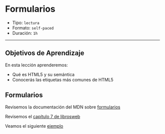 # Formularios

- Tipo: `lectura`
- Formato: `self-paced`
- Duración: `1h`

***

## Objetivos de Aprendizaje

En esta lección aprenderemos:

- Qué es HTML5 y su semántica
- Conocerás las etiquetas más comunes de HTML5

## Formularios

Revisemos la documentación del MDN sobre
[formularios](https://developer.mozilla.org/es/docs/Web/HTML/Elemento/form)

Revisemos el [capítulo 7 de librosweb](http://librosweb.es/libro/javascript/capitulo_7.html)
<!-- (verificar onclick en html) -->

Veamos el siguiente [ejemplo](https://developer.mozilla.org/es/docs/Learn/HTML/Forms/Your_first_HTML_form)

